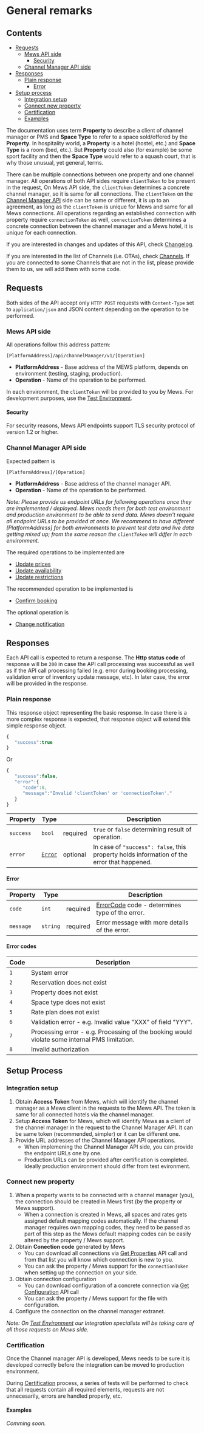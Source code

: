 # General remarks

## Contents

* [Requests](general-remarks.md#requests)
  * [Mews API side](general-remarks.md#mews-api-side)
    * [Security](general-remarks.md#security)
  * [Channel Manager API side](general-remarks.md#channel-manager-api-side)
* [Responses](general-remarks.md#responses)
  * [Plain response](general-remarks.md#plain-response)
    * [Error](general-remarks.md#error)
* [Setup process](general-remarks.md#setup-process)
  * [Integration setup](general-remarks.md#integration-setup)
  * [Connect new property](general-remarks.md#connect-new-property)
  * [Certification](general-remarks.md#certification)
  * [Examples](general-remarks.md#examples)

The documentation uses term **Property** to describe a client of channel manager or PMS and **Space Type** to refer to a space sold/offered by the **Property**. In hospitality world, a **Property** is a hotel \(hostel, etc.\) and **Space Type** is a room \(bed, etc.\). But **Property** could also \(for example\) be some sport facility and then the **Space Type** would refer to a squash court, that is why those unusual, yet general, terms.

There can be multiple connections between one property and one channel manager. All operations of both API sides require `clientToken` to be present in the request, On Mews API side, the `clientToken` determines a concrete channel manager, so it is same for all connections. The `clientToken` on the [Channel Manager API](channel-manager-api.md) side can be same or different, it is up to an agreement, as long as the `clientToken` is unique for Mews and same for all Mews connections. All operations regarding an established connection with property require `connectionToken` as well, `connectionToken` determines a concrete connection between the channel manager and a Mews hotel, it is unique for each connection.

If you are interested in changes and updates of this API, check [Changelog](changelog.md#changelog).

If you are interested in the list of Channels \(i.e. OTAs\), check [Channels](channels.md#channels). If you are connected to some Channels that are not in the list, please provide them to us, we will add them with some code.

## Requests

Both sides of the API accept only `HTTP POST` requests with `Content-Type` set to `application/json` and JSON content depending on the operation to be performed.

### Mews API side

All operations follow this address pattern:

```text
[PlatformAddress]/api/channelManager/v1/[Operation]
```

* **PlatformAddress** - Base address of the MEWS platform, depends on environment \(testing, staging, production\).
* **Operation** - Name of the operation to be performed.

In each environment, the `clientToken` will be provided to you by Mews. For development purposes, use the [Test Environment](mews-api.md#test-environment).

#### Security

For security reasons, Mews API endpoints support TLS security protocol of version 1.2 or higher.

### Channel Manager API side

Expected pattern is

```text
[PlatformAddress]/[Operation]
```

* **PlatformAddress** - Base address of the channel manager API.
* **Operation** - Name of the operation to be performed.

_Note: Please provide us endpoint URLs for following operations once they are implemented / deployed. Mews needs them for both test environment and production environment to be able to send data. Mews doesn't require all endpoint URLs to be provided at once. We recommend to have different \[PlatformAddress\] for both environments to prevent test data and live data getting mixed up; from the same reason the _`clientToken`_ will differ in each environment._

The required operations to be implemented are

* [Update prices](channel-manager-api.md#update-prices)
* [Update availability](channel-manager-api.md#update-availability)
* [Update restrictions](channel-manager-api.md#update-restrictions)

The recommended operation to be implemented is

* [Confirm booking](channel-manager-api.md#confirm-booking)

The optional operation is

* [Change notification](channel-manager-api.md#change-notification)

## Responses

Each API call is expected to return a response. The **Http status code** of response will be `200` in case the API call processing was successful as well as if the API call processing failed \(e.g. error during booking processing, validation error of inventory update message, etc\). In later case, the error will be provided in the response.

### Plain response

This response object representing the basic response. In case there is a more complex response is expected, that response object will extend this simple response object.

```javascript
{
   "success":true
}
```

Or

```javascript
{
   "success":false,
   "error":{
      "code":8,
      "message":"Invalid 'clientToken' or 'connectionToken'."
   }
}
```

| Property | Type |  | Description |
| --- | --- | --- | --- |
| `success` | `bool` | required | `true` or `false` determining result of operation. |
| `error` | [`Error`](general-remarks.md#error) | optional | In case of `"success": false`, this property holds information of the error that happened. |

#### Error

| Property | Type |  | Description |
| --- | --- | --- | --- |
| `code` | `int` | required | [ErrorCode](general-remarks.md#error-codes) code - determines type of the error. |
| `message` | `string` | required | Error message with more details of the error. |

#### Error codes

| Code | Description |
| --- | --- |
| `1` | System error |
| `2` | Reservation does not exist | When this error code returned, it should be acknowledged and reservation should not be re-tried. |
| `3` | Property does not exist |
| `4` | Space type does not exist |
| `5` | Rate plan does not exist |
| `6` | Validation error - e.g. Invalid value "XXX" of field "YYY". |
| `7` | Processing error - e.g. Processing of the booking would violate some internal PMS limitation. |
| `8` | Invalid authorization |

## Setup Process

### Integration setup

1. Obtain **Access Token** from Mews, which will identify the channel manager as a Mews client in the requests to the Mews API. The token is same for all connected hotels via the channel manager.
2. Setup **Access Token** for Mews, which will identify Mews as a client of the channel manager in the request to the Channel Manager API. It can be same token \(recommended, simpler\) or it can be different one.
3. Provide URL addresses of the Channel Manager API operations.
   * When implemening the Channel Manager API side, you can provide the endpoint URLs one by one.
   * Production URLs can be provided after certification is completed. Ideally production environment should differ from test evironment.

### Connect new property

1. When a property wants to be connected with a channel manager \(you\), the connection should be created in Mews first \(by the property or Mews support\).
   * When a connection is created in Mews, all spaces and rates gets assigned default mapping codes automatically. If the channel manager requires own mapping codes, they need to be passed as part of this step as the Mews default mapping codes can be easily altered by the property / Mews support.
2. Obtain **Conection code** generated by Mews
   * You can download all connections via [Get Properties](mews-api.md#get-properties) API call and from that list you will know which connection is new to you.
   * You can ask the property / Mews support for the `connectionToken` when setting up the connection on your side.
3. Obtain connection configuration
   * You can download configuration of a concrete connection via [Get Configuration](mews-api.md#get-configuration) API call
   * You can ask the property / Mews support for the file with configuration.
4. Configure the connection on the channel manager extranet.

_Note: On _[_Test Environment_](mews-api.md#test-environment)_ our Integration specialists will be taking care of all those requests on Mews side._

### Certification

Once the Channel manager API is developed, Mews needs to be sure it is developed correctly before the integration can be moved to production environment.

During [Certification](certification.md) process, a series of tests will be performed to check that all requests contain all required elements, requests are not unnecesarily, errors are handled properly, etc.

#### Examples

_Comming soon._


